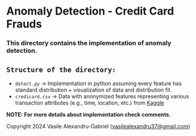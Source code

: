 # Anomaly Detection - Credit Card Frauds

### This directory contains the implementation of anomaly detection.

## `Structure of the directory:`
  * `detect.py` -> Implementation in python assuming every feature has standard distribution + visualization of data and distribution fit.
  * `credicard.csv` -> Data with anonymized features representing various transaction attributes (e.g., time, location, etc.) from [Kaggle]()
 
**NOTE: For more details about implementation check comments.**

Copyright 2024 Vasile Alexandru-Gabriel (vasilealexandru37@gmail.com)